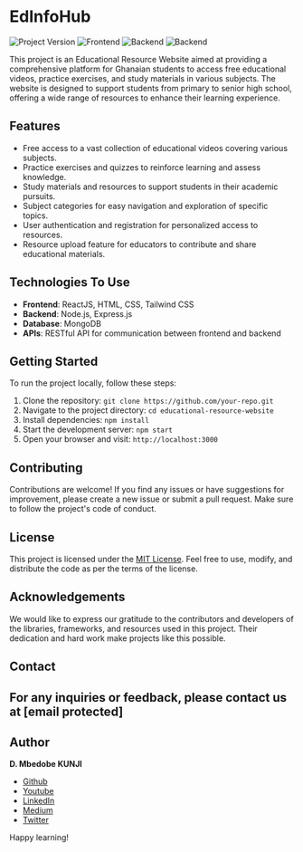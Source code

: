 # EdInfoHub

![Project Version](https://img.shields.io/badge/Version-1.0.0-orange?style=for-the-badge&logo)
![Frontend](https://img.shields.io/badge/Frontend-ReactJs-blue?style=for-the-badge&logo=react)
![Backend](https://img.shields.io/badge/Database-MongoDb-green?style=for-the-badge&logo=mongodb)
![Backend](https://img.shields.io/badge/Server-Node-lightgrey?style=for-the-badge&logo=node.js)

This project is an Educational Resource Website aimed at providing a comprehensive platform for Ghanaian students to access free educational videos, practice exercises, and study materials in various subjects. The website is designed to support students from primary to senior high school, offering a wide range of resources to enhance their learning experience.

## Features

- Free access to a vast collection of educational videos covering various subjects.
- Practice exercises and quizzes to reinforce learning and assess knowledge.
- Study materials and resources to support students in their academic pursuits.
- Subject categories for easy navigation and exploration of specific topics.
- User authentication and registration for personalized access to resources.
- Resource upload feature for educators to contribute and share educational materials.

## Technologies To Use

- **Frontend**: ReactJS, HTML, CSS, Tailwind CSS
- **Backend**: Node.js, Express.js
- **Database**: MongoDB
- **APIs**: RESTful API for communication between frontend and backend

## Getting Started

To run the project locally, follow these steps:

1. Clone the repository: `git clone https://github.com/your-repo.git`
2. Navigate to the project directory: `cd educational-resource-website`
3. Install dependencies: `npm install`
4. Start the development server: `npm start`
5. Open your browser and visit: `http://localhost:3000`

## Contributing

Contributions are welcome! If you find any issues or have suggestions for improvement, please create a new issue or submit a pull request. Make sure to follow the project's code of conduct.

## License

This project is licensed under the [MIT License](LICENSE). Feel free to use, modify, and distribute the code as per the terms of the license.

## Acknowledgements

We would like to express our gratitude to the contributors and developers of the libraries, frameworks, and resources used in this project. Their dedication and hard work make projects like this possible.

## Contact

## For any inquiries or feedback, please contact us at [email protected]

## Author

**D. Mbedobe KUNJI**

- [Github](https://github.com/MBEDOBE/)
- [Youtube](https://youtube.com/@mbedev/)
- [LinkedIn](https://www.linkedin.com/in/danielmbedobe)
- [Medium](https://www.medium.com/@danielmbedobe)
- [Twitter](https://www.twitter.com/@kd_mbedobe)

Happy learning!

